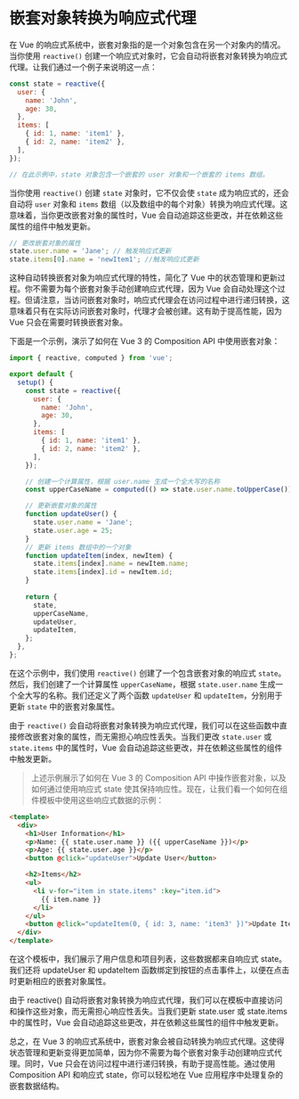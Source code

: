 # 嵌套对象转换为响应式代理

在 Vue 的响应式系统中，嵌套对象指的是一个对象包含在另一个对象内的情况。当你使用 `reactive()` 创建一个响应式对象时，它会自动将嵌套对象转换为响应式代理。让我们通过一个例子来说明这一点：

```js
const state = reactive({
  user: {
    name: 'John',
    age: 30,
  },
  items: [
    { id: 1, name: 'item1' },
    { id: 2, name: 'item2' },
  ],
});

// 在此示例中，state 对象包含一个嵌套的 user 对象和一个嵌套的 items 数组。
```

当你使用 `reactive()` 创建 `state` 对象时，它不仅会使 `state` 成为响应式的，还会自动将 `user` 对象和 `items` 数组（以及数组中的每个对象）转换为响应式代理。这意味着，当你更改嵌套对象的属性时，Vue 会自动追踪这些更改，并在依赖这些属性的组件中触发更新。

```js
// 更改嵌套对象的属性
state.user.name = 'Jane'; // 触发响应式更新
state.items[0].name = 'newItem1'; //触发响应式更新
```

这种自动转换嵌套对象为响应式代理的特性，简化了 Vue 中的状态管理和更新过程。你不需要为每个嵌套对象手动创建响应式代理，因为 Vue 会自动处理这个过程。但请注意，当访问嵌套对象时，响应式代理会在访问过程中进行递归转换，这意味着只有在实际访问嵌套对象时，代理才会被创建。这有助于提高性能，因为 Vue 只会在需要时转换嵌套对象。

下面是一个示例，演示了如何在 Vue 3 的 Composition API 中使用嵌套对象：

```js
import { reactive, computed } from 'vue';

export default {
  setup() {
    const state = reactive({
      user: {
        name: 'John',
        age: 30,
      },
      items: [
        { id: 1, name: 'item1' },
        { id: 2, name: 'item2' },
      ],
    });

    // 创建一个计算属性，根据 user.name 生成一个全大写的名称
    const upperCaseName = computed(() => state.user.name.toUpperCase());

    // 更新嵌套对象的属性
    function updateUser() {
      state.user.name = 'Jane';
      state.user.age = 25;
    }
    // 更新 items 数组中的一个对象
    function updateItem(index, newItem) {
      state.items[index].name = newItem.name;
      state.items[index].id = newItem.id;
    }
    
    return {
      state,
      upperCaseName,
      updateUser,
      updateItem,
    };
  },
};
```

在这个示例中，我们使用 `reactive()` 创建了一个包含嵌套对象的响应式 `state`。然后，我们创建了一个计算属性 `upperCaseName`，根据 `state.user.name` 生成一个全大写的名称。我们还定义了两个函数 `updateUser` 和 `updateItem`，分别用于更新 `state` 中的嵌套对象属性。

由于 `reactive()` 会自动将嵌套对象转换为响应式代理，我们可以在这些函数中直接修改嵌套对象的属性，而无需担心响应性丢失。当我们更改 `state.user` 或 `state.items` 中的属性时，Vue 会自动追踪这些更改，并在依赖这些属性的组件中触发更新。

> 上述示例展示了如何在 Vue 3 的 Composition API 中操作嵌套对象，以及如何通过使用响应式 state 使其保持响应性。现在，让我们看一个如何在组件模板中使用这些响应式数据的示例：

```html
<template>
  <div>
    <h1>User Information</h1>
    <p>Name: {{ state.user.name }} ({{ upperCaseName }})</p>
    <p>Age: {{ state.user.age }}</p>
    <button @click="updateUser">Update User</button>

    <h2>Items</h2>
    <ul>
      <li v-for="item in state.items" :key="item.id">
        {{ item.name }}
      </li>
    </ul>
    <button @click="updateItem(0, { id: 3, name: 'item3' })">Update Item</button>
  </div>
</template>
```

在这个模板中，我们展示了用户信息和项目列表，这些数据都来自响应式 state。我们还将 updateUser 和 updateItem 函数绑定到按钮的点击事件上，以便在点击时更新相应的嵌套对象属性。

由于 reactive() 自动将嵌套对象转换为响应式代理，我们可以在模板中直接访问和操作这些对象，而无需担心响应性丢失。当我们更新 state.user 或 state.items 中的属性时，Vue 会自动追踪这些更改，并在依赖这些属性的组件中触发更新。

总之，在 Vue 3 的响应式系统中，嵌套对象会被自动转换为响应式代理。这使得状态管理和更新变得更加简单，因为你不需要为每个嵌套对象手动创建响应式代理。同时，Vue 只会在访问过程中进行递归转换，有助于提高性能。通过使用 Composition API 和响应式 state，你可以轻松地在 Vue 应用程序中处理复杂的嵌套数据结构。
